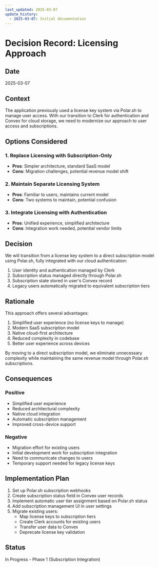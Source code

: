```yaml
---
last_updated: 2025-03-07
update_history:
  - 2025-03-07: Initial documentation
---
```


# Decision Record: Licensing Approach

## Date

2025-03-07

## Context

The application previously used a license key system via Polar.sh to manage user
access. With our transition to Clerk for authentication and Convex for cloud
storage, we need to modernize our approach to user access and subscriptions.

## Options Considered

### 1. Replace Licensing with Subscription-Only

* **Pros**: Simpler architecture, standard SaaS model
* **Cons**: Migration challenges, potential revenue model shift

### 2. Maintain Separate Licensing System

* **Pros**: Familiar to users, maintains current model
* **Cons**: Two systems to maintain, potential confusion

### 3. Integrate Licensing with Authentication

* **Pros**: Unified experience, simplified architecture
* **Cons**: Integration work needed, potential vendor limits

## Decision

We will transition from a license key system to a direct subscription model using
Polar.sh, fully integrated with our cloud authentication:

1. User identity and authentication managed by Clerk
2. Subscription status managed directly through Polar.sh
3. Subscription state stored in user's Convex record
4. Legacy users automatically migrated to equivalent subscription tiers

## Rationale

This approach offers several advantages:

1. Simplified user experience (no license keys to manage)
2. Modern SaaS subscription model
3. Native cloud-first architecture
4. Reduced complexity in codebase
5. Better user experience across devices

By moving to a direct subscription model, we eliminate unnecessary complexity while
maintaining the same revenue model through Polar.sh subscriptions.

## Consequences

### Positive

* Simplified user experience
* Reduced architectural complexity
* Native cloud integration
* Automatic subscription management
* Improved cross-device support

### Negative

* Migration effort for existing users
* Initial development work for subscription integration
* Need to communicate changes to users
* Temporary support needed for legacy license keys

## Implementation Plan

1. Set up Polar.sh subscription webhooks
2. Create subscription status field in Convex user records
3. Implement automatic user tier assignment based on Polar.sh status
4. Add subscription management UI in user settings
5. Migrate existing users:
   * Map license keys to subscription tiers
   * Create Clerk accounts for existing users
   * Transfer user data to Convex
   * Deprecate license key validation

## Status

In Progress - Phase 1 (Subscription Integration)
